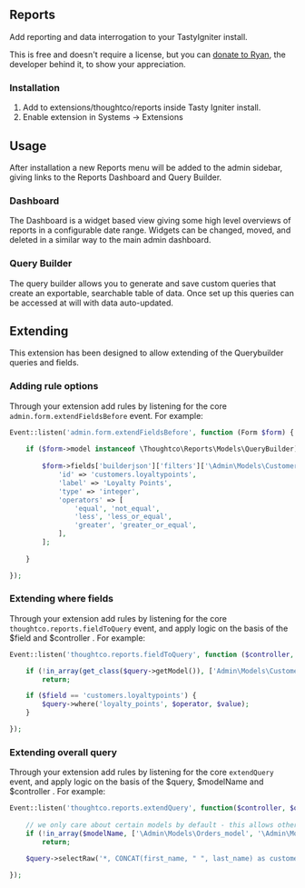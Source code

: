 ## Reports

Add reporting and data interrogation to your TastyIgniter install.

This is free and doesn't require a license, but you can [donate to Ryan](https://github.com/sponsors/ryanmitchell), the developer behind it, to show your appreciation.

### Installation

1. Add to extensions/thoughtco/reports inside Tasty Igniter install.
2. Enable extension in Systems -> Extensions

## Usage

After installation a new Reports menu will be added to the admin sidebar, giving links to the Reports Dashboard and Query Builder.

### Dashboard

The Dashboard is a widget based view giving some high level overviews of reports in a configurable date range. Widgets can be changed, moved, and deleted in a similar way to the main admin dashboard. 

### Query Builder
The query builder allows you to generate and save custom queries that create an exportable, searchable table of data. Once set up this queries can be accessed at will with data auto-updated.

## Extending

This extension has been designed to allow extending of the Querybuilder queries and fields.

### Adding rule options

Through your extension add rules by listening for the core `admin.form.extendFieldsBefore` event. For example:

```php
Event::listen('admin.form.extendFieldsBefore', function (Form $form) {
    
    if ($form->model instanceof \Thoughtco\Reports\Models\QueryBuilder) {
        
        $form->fields['builderjson']['filters']['\Admin\Models\Customers_model']['filters'][] = [
            'id' => 'customers.loyaltypoints',
            'label' => 'Loyalty Points',
            'type' => 'integer',
            'operators' => [
                'equal', 'not_equal',
                'less', 'less_or_equal',
                'greater', 'greater_or_equal',
            ],
        ];
        
    }

});
```

### Extending where fields

Through your extension add rules by listening for the core `thoughtco.reports.fieldToQuery` event, and apply logic on the basis of the $field and $controller . For example:

```php
Event::listen('thoughtco.reports.fieldToQuery', function ($controller, $query, $field, $operator, $value, $condition) {

	if (!in_array(get_class($query->getModel()), ['Admin\Models\Customers_model']))
		return;

	if ($field == 'customers.loyaltypoints') {
		$query->where('loyalty_points', $operator, $value);	
	}

});
```

### Extending overall query

Through your extension add rules by listening for the core `extendQuery` event, and apply logic on the basis of the $query, $modelName and $controller . For example:

```php
Event::listen('thoughtco.reports.extendQuery', function($controller, $query, $modelName) {
                        
	// we only care about certain models by default - this allows others to extend
	if (!in_array($modelName, ['\Admin\Models\Orders_model', '\Admin\Models\Customers_model']))
		return;
                
	$query->selectRaw('*, CONCAT(first_name, " ", last_name) as customer_name');

});
```
